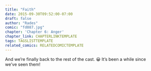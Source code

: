 ```yaml
---
title: "Faith"
date: 2015-09-30T09:52:00-07:00
draft: false
author: "Rades"
comic: "fd087.jpg"
chapter: 'Chapter 6: Anger'
chapter_link: CHAPTERLINKTEMPLATE
tags: TAGSLISTTEMPLATE
related_comics: RELATEDCOMICTEMPLATE
---
```


And we’re finally back to the rest of the cast.  😀  It’s been a while since we’ve seen them!


